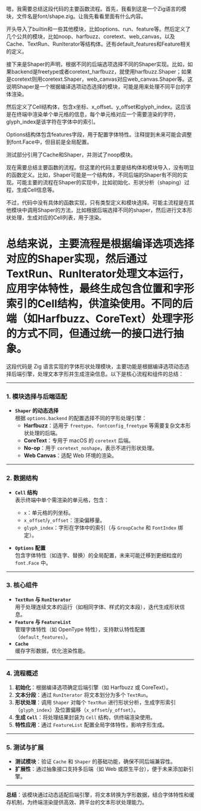嗯，我需要总结这段代码的主要函数流程。首先，我看到这是一个Zig语言的模块，文件名是font/shape.zig。让我先看看里面有什么内容。

开头导入了builtin和一些其他模块，比如options、run、feature等。然后定义了几个公共的模块，比如noop、harfbuzz、coretext、web_canvas，以及Cache、TextRun、RunIterator等结构体。还有default_features和Feature相关的定义。

接下来是Shaper的声明，根据不同的后端选项选择不同的Shaper实现。比如，如果backend是freetype或者coretext_harfbuzz，就使用harfbuzz.Shaper；如果是coretext则用coretext.Shaper，web_canvas对应web_canvas.Shaper等。这说明Shaper是一个根据编译选项动态选择的模块，可能是用来处理不同平台的字体渲染。

然后定义了Cell结构体，包含x坐标、x_offset、y_offset和glyph_index。这应该是在终端中渲染单个单元格的信息，每个单元格对应一个需要渲染的字符，glyph_index是该字符在字体中的索引。

Options结构体包含features字段，用于配置字体特性。注释提到未来可能会调整到font.Face中，但目前是全局配置。

测试部分引用了Cache和Shaper，并测试了noop模块。

现在需要总结主要函数的流程。但这里的代码主要是结构体和模块导入，没有明显的函数定义。比如，Shaper可能是一个结构体，不同后端的Shaper有不同的实现。可能主要的流程在Shaper的实现中，比如初始化、形状分析（shaping）过程，生成Cell信息等。

不过，代码中没有具体的函数实现，只有类型定义和模块选择。可能主流程是在其他模块中调用Shaper的方法，比如根据后端选择不同的shaper，然后进行文本形状处理，生成对应的Cell列表，用于渲染。

总结来说，主要流程是根据编译选项选择对应的Shaper实现，然后通过TextRun、RunIterator处理文本运行，应用字体特性，最终生成包含位置和字形索引的Cell结构，供渲染使用。不同的后端（如Harfbuzz、CoreText）处理字形的方式不同，但通过统一的接口进行抽象。
================================================
这段代码是 Zig 语言实现的字体形状处理模块，主要功能是根据编译选项动态选择后端引擎，处理文本字形并生成渲染信息。以下是核心流程和组件的总结：

---

### **1. 模块选择与后端适配**
- **`Shaper` 的动态选择**  
  根据 `options.backend` 的配置选择不同的字形处理引擎：
  - **Harfbuzz**：适用于 `freetype`、`fontconfig_freetype` 等需要复杂文本形状处理的后端。
  - **CoreText**：专用于 macOS 的 `coretext` 后端。
  - **No-op**：用于 `coretext_noshape`，表示不进行形状处理。
  - **Web Canvas**：适配 Web 环境的渲染。

---

### **2. 数据结构**
- **`Cell` 结构**  
  表示终端中单个需渲染的单元格，包含：
  - `x`：单元格的列坐标。
  - `x_offset`/`y_offset`：渲染偏移量。
  - `glyph_index`：字形在字体中的索引（与 `GroupCache` 和 `FontIndex` 绑定）。

- **`Options` 配置**  
  包含字体特性（如连字、替换）的全局配置，未来可能迁移到更细粒度的 `font.Face` 中。

---

### **3. 核心组件**
- **`TextRun` 与 `RunIterator`**  
  用于处理连续文本的运行（如相同字体、样式的文本段），迭代生成形状信息。
- **`Feature` 与 `FeatureList`**  
  管理字体特性（如 OpenType 特性），支持默认特性配置（`default_features`）。
- **`Cache`**  
  缓存字形数据，优化渲染性能。

---

### **4. 流程概述**
1. **初始化**：根据编译选项确定后端引擎（如 Harfbuzz 或 CoreText）。
2. **文本分段**：通过 `RunIterator` 将文本划分为多个 `TextRun`。
3. **形状处理**：调用 `Shaper` 对每个 `TextRun` 进行形状分析，生成字形索引（`glyph_index`）及位置偏移（`x_offset`/`y_offset`）。
4. **生成 `Cell`**：将处理结果封装为 `Cell` 结构，供终端渲染使用。
5. **特性应用**：通过 `FeatureList` 配置全局字体特性，影响字形生成。

---

### **5. 测试与扩展**
- **测试模块**：验证 `Cache` 和 `Shaper` 的基础功能，确保不同后端兼容性。
- **扩展性**：通过抽象接口支持多后端（如 Web 或原生平台），便于未来添加新引擎。

---

**总结**：该模块通过动态适配后端引擎，将文本转换为字形数据，结合字体特性和缓存机制，为终端渲染提供高效、跨平台的文本形状处理能力。